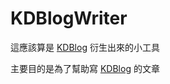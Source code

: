 KDBlogWriter
============

[KDBlog]: https://github.com/tsaikd/KDBlog

這應該算是 [KDBlog][] 衍生出來的小工具

主要目的是為了幫助寫 [KDBlog][] 的文章

